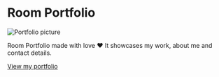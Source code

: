 # Room Portfolio

![Portfolio picture](images/PortfolioPic.png)

Room Portfolio made with love ❤️
It showcases my work, about me and contact details.

[View my portfolio](https://room-portfolio-topaz.vercel.app/)
